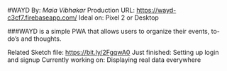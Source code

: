 #WAYD
By: _Maia Vibhakar_
Production URL: <https://wayd-c3cf7.firebaseapp.com/>
Ideal on: Pixel 2 or Desktop

###WAYD is a simple PWA that allows users to organize their events, to-do’s and thoughts.

Related Sketch file: https://bit.ly/2FgqwA0
Just finished: Setting up login and signup
Currently working on: Displaying real data everywhere
